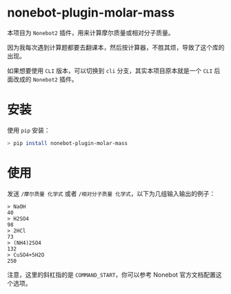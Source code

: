 # nonebot-plugin-molar-mass

本项目为 `Nonebot2` 插件，用来计算摩尔质量或相对分子质量。

因为我每次遇到计算题都要去翻课本，然后按计算器，不胜其烦，导致了这个库的出现。

如果想要使用 `CLI` 版本，可以切换到 `cli` 分支，其实本项目原本就是一个 `CLI` 后面改成的 `Nonebot2` 插件。

# 安装

使用 `pip` 安装：

```bash
> pip install nonebot-plugin-molar-mass
```

# 使用

发送 `/摩尔质量 化学式` 或者 `/相对分子质量 化学式`，以下为几组输入输出的例子：

```
> NaOH
40
> H2SO4
98
> 2HCl
73
> (NH4)2SO4
132
> CuSO4+5H2O
250
```

注意，这里的斜杠指的是 `COMMAND_START`，你可以参考 Nonebot 官方文档配置这个选项。
